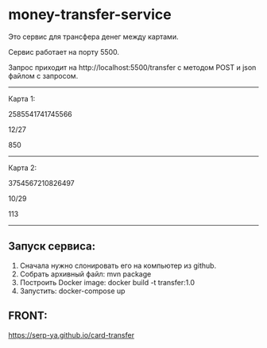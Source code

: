# money-transfer-service

Это сервис для трансфера денег между картами.

Сервис работает на порту 5500.

Запрос приходит на http://localhost:5500/transfer
с методом POST и json файлом с запросом.


---

Карта 1:  

2585541741745566

12/27

850

---

Карта 2: 

3754567210826497

10/29

113

---


## Запуск сервиса:

1. Сначала нужно слонировать его на компьютер из github.
2. Собрать архивный файл:  mvn package
3. Построить Docker image:  docker build -t transfer:1.0
4. Запустить:  docker-compose up


## FRONT:
https://serp-ya.github.io/card-transfer